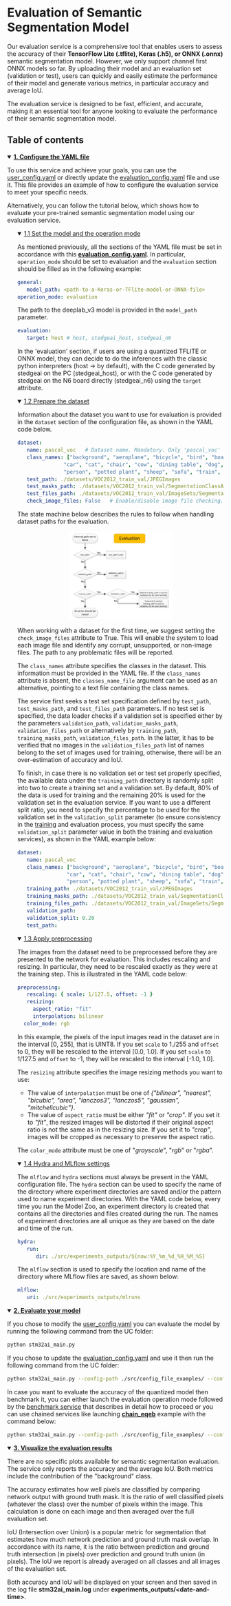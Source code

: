 # Evaluation of Semantic Segmentation Model

Our evaluation service is a comprehensive tool that enables users to assess the accuracy of their **TensorFlow Lite (.tflite), Keras (.h5), or ONNX (.onnx)** semantic segmentation model. However, we only support channel first ONNX models so far. By uploading their model and an evaluation set (validation or test), users can quickly and easily estimate the performance of their model and generate various metrics, in particular accuracy and average IoU.

The evaluation service is designed to be fast, efficient, and accurate, making it an essential tool for anyone looking to evaluate the performance of their semantic segmentation model.

## <a id="">Table of contents</a>

<details open><summary><a href="#1"><b>1. Configure the YAML file</b></a></summary><a id="1"></a>

To use this service and achieve your goals, you can use the [user_config.yaml](../../user_config.yaml) or directly update the [evaluation_config.yaml](../config_file_examples/evaluation_config.yaml) file and use it. This file provides an example of how to configure the evaluation service to meet your specific needs.

Alternatively, you can follow the tutorial below, which shows how to evaluate your pre-trained semantic segmentation model using our evaluation service.

<ul><details open><summary><a href="#1-1">1.1 Set the model and the operation mode</a></summary><a id="1-1"></a>

As mentioned previously, all the sections of the YAML file must be set in accordance with this **[evaluation_config.yaml](../config_file_examples/evaluation_config.yaml)**.
In particular, `operation_mode` should be set to evaluation and the `evaluation` section should be filled as in the following example: 

```yaml
general:
   model_path: <path-to-a-Keras-or-TFlite-model-or-ONNX-file> 
operation_mode: evaluation
```
The path to the deeplab_v3 model is provided in the `model_path` parameter.

```yaml
evaluation:
   target: host # host, stedgeai_host, stedgeai_n6
```
In the 'evaluation' section, if users are using a quantized TFLITE or ONNX model, they can decide to do the inferences with the classic python interpreters (host -> by default), with the C code generated by stedgeai on the PC (stedgeai_host), or with the C code generated by stedgeai on the N6 board directly (stedgeai_n6) using the `target` attribute.

</details></ul>
<ul><details open><summary><a href="#1-2">1.2 Prepare the dataset</a></summary><a id="1-2"></a>

Information about the dataset you want to use for evaluation is provided in the `dataset` section of the configuration file, as shown in the YAML code below.

```yaml
dataset:
   name: pascal_voc   # Dataset name. Mandatory. Only 'pascal_voc' is supported for the time being
   class_names: ["background", "aeroplane", "bicycle", "bird", "boat", "bottle", "bus",
               "car", "cat", "chair", "cow", "dining table", "dog", "horse", "motorbike",
               "person", "potted plant", "sheep", "sofa", "train", "tv/monitor"]
   test_path: ./datasets/VOC2012_train_val/JPEGImages                              # Path to directory containing the images of the test set.
   test_masks_path: ./datasets/VOC2012_train_val/SegmentationClassAug             # Path to directory containing the masks of the test set
   test_files_path: ./datasets/VOC2012_train_val/ImageSets/Segmentation/val.txt    # Path to file containing the list of images names to be considered in 'test_path' and 'test_mask_path' for test set 
   check_image_files: False   # Enable/disable image file checking.
```
The state machine below describes the rules to follow when handling dataset paths for the evaluation.
<div align="center" style="width:50%; margin: auto;">

![plot](../../../common/doc/img/state_machine_evaluation.JPG)
</div>

When working with a dataset for the first time, we suggest setting the `check_image_files` attribute to True. This will enable the system to load each image file and identify any corrupt, unsupported, 
or non-image files. The path to any problematic files will be reported.

The `class_names` attribute specifies the classes in the dataset. This information must be provided in the YAML file. If the `class_names` attribute is absent, the `classes_name_file` argument can be used as an alternative, pointing to a text file containing the class names.

The service first seeks a test set specification defined by `test_path`, `test_masks_path`, and `test_files_path` parameters. If no test set is specified, the data loader checks if a validation set is specified either by the parameters `validation_path`, `validation_masks_path`, `validation_files_path` or alternatively by `training_path`, `training_masks_path`, `validation_files_path`. In the latter, it has to be verified that no images in the `validation_files_path` list of names belong to the set of images used for training, otherwise, there will be an over-estimation of accuracy and IoU.

To finish, in case there is no validation set or test set properly specified, the available data under the `training_path` directory is randomly split into two to create a training set and a validation set. 
By default, 80% of the data is used for training and the remaining 20% is used for the validation set in the evaluation service.
If you want to use a different split ratio, you need to specify the percentage to be used for the validation set in the `validation_split` parameter (to ensure consistency in the [training](../training/README.md) and evaluation process, you must specify the same `validation_split` parameter value in both the training and evaluation services), as shown in the YAML example below:

```yaml
dataset:
   name: pascal_voc
   class_names: ["background", "aeroplane", "bicycle", "bird", "boat", "bottle", "bus",
                "car", "cat", "chair", "cow", "dining table", "dog", "horse", "motorbike",
                "person", "potted plant", "sheep", "sofa", "train", "tv/monitor"]
   training_path: ./datasets/VOC2012_train_val/JPEGImages                                 # Path to train jpeg images
   training_masks_path: ./datasets/VOC2012_train_val/SegmentationClassAug                 # Path to train masks files
   training_files_path: ./datasets/VOC2012_train_val/ImageSets/Segmentation/trainaug.txt  # Path to file listing the images names for training
   validation_path:
   validation_split: 0.20
   test_path:
```

</details></ul>
<ul><details open><summary><a href="#1-3">1.3 Apply preprocessing</a></summary><a id="1-3"></a>

The images from the dataset need to be preprocessed before they are presented to the network for evaluation. This includes rescaling and resizing. In particular, they need to be rescaled exactly as they were at the training step. This is illustrated in the YAML code below:

```yaml
preprocessing:
   rescaling: { scale: 1/127.5, offset: -1 }
   resizing: 
     aspect_ratio: "fit"
     interpolation: bilinear
  color_mode: rgb
```

In this example, the pixels of the input images read in the dataset are in the interval [0, 255], that is UINT8. If you set `scale` to 1./255 and `offset` to 0, they will be rescaled to the interval [0.0, 1.0]. 
If you set `scale` to 1/127.5 and `offset` to -1, they will be rescaled to the interval [-1.0, 1.0].

The `resizing` attribute specifies the image resizing methods you want to use:
- The value of `interpolation` must be one of *{"bilinear", "nearest", "bicubic", "area", "lanczos3", "lanczos5", "gaussian", "mitchellcubic"}*.
- The value of `aspect_ratio` must be either *"fit"* or *"crop"*. If you set it to *"fit"*, the resized images will be distorted if their original aspect ratio is not the same as in the resizing size. 
If you set it to *"crop"*, images will be cropped as necessary to preserve the aspect ratio.

The `color_mode` attribute must be one of "*grayscale*", "*rgb*" or "*rgba*".

</details></ul>
<ul><details open><summary><a href="#1-4">1.4 Hydra and MLflow settings</a></summary><a id="1-4"></a>

The `mlflow` and `hydra` sections must always be present in the YAML configuration file. The `hydra` section can be used to specify the name of the directory where experiment directories are saved and/or the pattern used to name experiment directories. With the YAML code below, every time you run the Model Zoo, an experiment directory is created that contains all the directories and files created during the run. The names of experiment directories are all unique as they are based on the date and time of the run.

```yaml
hydra:
   run:
      dir: ./src/experiments_outputs/${now:%Y_%m_%d_%H_%M_%S}
```

The `mlflow` section is used to specify the location and name of the directory where MLflow files are saved, as shown below:

```yaml
mlflow:
   uri: ./src/experiments_outputs/mlruns
```

</details></ul>
</details>
<details open><summary><a href="#2"><b>2. Evaluate your model</b></a></summary><a id="2"></a>

If you chose to modify the [user_config.yaml](../../user_config.yaml) you can evaluate the model by running the following command from the UC folder:

```bash
python stm32ai_main.py 
```
If you chose to update the [evaluation_config.yaml](../config_file_examples/evaluation_config.yaml) and use it then run the following command from the UC folder: 

```bash
python stm32ai_main.py --config-path ./src/config_file_examples/ --config-name evaluation_config.yaml
```
In case you want to evaluate the accuracy of the quantized model then benchmark it, you can either launch the evaluation operation mode followed by the [benchmark service](../benchmarking/README.md) that describes in detail how to proceed or you can use chained services like launching **[chain_eqeb](../config_file_examples/chain_eqeb_config.yaml)** example with the command below:

```bash
python stm32ai_main.py --config-path ./src/config_file_examples/ --config-name chain_eqeb_config.yaml
```

</details>
<details open><summary><a href="#3"><b>3. Visualize the evaluation results</b></a></summary><a id="3"></a>

There are no specific plots available for semantic segmentation evaluation. The service only reports the accuracy and the average IoU. Both metrics include the contribution of the "background" class.

The accuracy estimates how well pixels are classified by comparing network output with ground truth mask. It is the ratio of well classified pixels (whatever the class) over the number of pixels within the image.
This calculation is done on each image and then averaged over the full evaluation set.

IoU (Intersection over Union) is a popular metric for segmentation that estimates how much network prediction and ground truth mask overlap. In accordance with its name,
it is the ratio between prediction and ground truth intersection (in pixels) over prediction and ground truth union (in pixels).
The IoU we report is already averaged on all classes and all images of the evaluation set.

Both accuracy and IoU will be displayed on your screen and then saved in the log file **stm32ai_main.log** under **experiments_outputs/\<date-and-time\>**.

</details>
